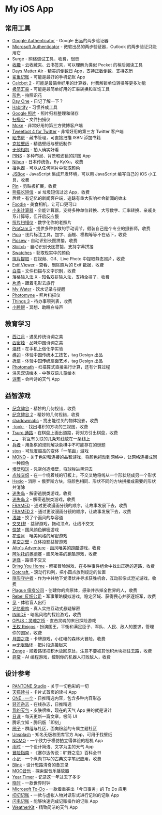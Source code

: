 # My iOS App

## 常用工具

- [Google Authenticator](https://itunes.apple.com/cn/app/id388497605) - Google 出品的两步验证器
- [Microsoft Authenticator](https://itunes.apple.com/cn/app/id983156458) - 微软出品的两步验证器，Outlook 的两步验证只能用它
- Surge - 网络调试工具，收费，很贵
- [收趣](https://itunes.apple.com/cn/app/id1072254626) - 云收藏夹、云书签夹，可以理解为类似 Pocket 的稍后阅读工具
- [Days Matter Air](https://itunes.apple.com/cn/app/id1113365292) - 精美的倒数日 App，支持正数倒数，支持农历
- [鲨鱼记账](https://itunes.apple.com/cn/app/id1079718756) - 可能是最好的手机记账 App
- [Calcbot 2](https://itunes.apple.com/cn/app/id376694347) - 可能是最简单好用的计算器，付费解锁单位转换等更多功能
- [极简汇率](https://itunes.apple.com/cn/app/id851033695) - 可能是最简单好用的汇率转换和查询工具
- [形色](https://itunes.apple.com/cn/app/id1018747351) - 拍照识花
- [Day One](https://itunes.apple.com/cn/app/id1044867788) - 日记了解一下？
- [Habitify](https://itunes.apple.com/cn/app/id1111447047) - 习惯养成工具
- [Google 照片](https://itunes.apple.com/cn/app/id962194608) - 照片归档整理和储存
- [扫描宝](https://itunes.apple.com/cn/app/id883338188) - 文件扫描仪
- [Moke](https://itunes.apple.com/cn/app/id880813963) - 非常好用的第三方微博客户端
- [Tweetbot 4 for Twitter](https://itunes.apple.com/cn/app/id1018355599) - 非常好用的第三方 Twitter 客户端
- [晒书房](https://itunes.apple.com/cn/app/id484443604) - 藏书管理，可直接扫描 ISBN 添加书籍
- [克拉壁纸](https://itunes.apple.com/cn/app/id1233738041) - 精选壁纸与壁纸制作
- [无他相机](https://itunes.apple.com/cn/app/id1061534032) - 拍人确实好看
- [PINS](https://itunes.apple.com/cn/app/id1256992655) - 多种布局、背景和滤镜的拼图 App
- [Nihon](https://itunes.apple.com/cn/app/id1315486029) - 日本传统色，By KyXu，收费
- [拾色器](https://itunes.apple.com/cn/app/id1163494239) - 可以从任何照片中获取颜色
- [JSBox](https://itunes.apple.com/cn/app/id1312014438) - JavaScript 集成开发环境，可以用 JavaScript 编写自己的 iOS 小工具，收费
- [Pin](https://itunes.apple.com/cn/app/id1039643846) - 剪贴板扩展，收费
- [熊猫吃短信](https://itunes.apple.com/cn/app/id1319191852) - ai 垃圾短信过滤 App，收费
- 后续 - 有记忆的新闻客户端，追踪有重大影响社会新闻的始末
- [Foodie](https://itunes.apple.com/cn/app/id1336411132) - 美食相机，让可口更可口
- [小米计算器](https://itunes.apple.com/cn/app/id1195791018) - 全能计算器，支持多种单位转换、大写数字、汇率转换、亲戚关系计算等，但开启反应慢
- [照片扫描仪](https://itunes.apple.com/cn/app/id1165525994) - 数字化你的老照片
- [ProCam 5](https://itunes.apple.com/cn/app/id730712409) - 提供多种参数的手动调节，假装自己是个专业的摄影师，收费
- [Pico](https://itunes.apple.com/cn/app/id1395700699) - 图片标注工具，加字、画框、模糊等等不在话下，收费
- [Picsew](https://itunes.apple.com/cn/app/id1208145167) - 自动识别长图拼接，收费
- [Stiiitch](https://itunes.apple.com/cn/app/id1439758554) - 自动识别长图拼接，支持字幕拼接
- [Swatches](https://itunes.apple.com/cn/app/id964993762) - 获取现实中的颜色
- [照片提取](https://itunes.apple.com/cn/app/id1330473897) - 在视频、Gif、Live Photo 中提取静态照片，收费
- [Exif Viewer](https://itunes.apple.com/cn/app/id944118456) - 查看、删除照片的 Exif 数据，收费
- [白描](https://itunes.apple.com/cn/app/id1249901692) - 文件扫描与文字识别，收费
- [落格输入法 X](https://itunes.apple.com/cn/app/id1373102819) - 知名双拼输入法，支持全拼了，收费
- [片场](https://itunes.apple.com/cn/app/id1145200225) - 跟着电影去旅行
- [My Water](https://itunes.apple.com/cn/app/id1395390713) - 饮水记录与提醒
- [Photomyne](https://itunes.apple.com/cn/app/id1037784828) - 照片扫描仪
- [Things 3](https://itunes.apple.com/cn/app/id904237743) - 待办事项列表，收费
- [小睡眠](https://itunes.apple.com/cn/app/id1194338569) - 冥想、助眠白噪声

## 教育学习

- [西江月](https://itunes.apple.com/cn/app/id1084924739) - 遇见传统诗词之美
- [西窗烛](https://itunes.apple.com/cn/app/id912139104) - 品味中国诗词之美
- [烧杯](https://itunes.apple.com/cn/app/id961227503) - 在手机上做化学实验
- [榫卯](https://itunes.apple.com/cn/app/id837964581) - 体验中国传统木工技艺，tag Design 出品
- [折扇](https://itunes.apple.com/cn/app/id954221264) - 体验中国传统扇面艺术，tag Design 出品
- [Photomath](https://itunes.apple.com/cn/app/id919087726) - 扫描算式直接进行计算，还有计算过程
- [洪恩双语绘本](https://itunes.apple.com/cn/app/id1235986511) - 中英双语儿童绘本
- [诗雨](https://itunes.apple.com/cn/app/id1193114042) - 会吟诗的天气 App

## 益智游戏

- [纪念碑谷](https://itunes.apple.com/cn/app/id728293409) - 精妙的几何视错，收费
- [纪念碑谷 2](https://itunes.apple.com/cn/app/id1238778050) - 精妙的几何视错，收费
- [shadowmatic](https://itunes.apple.com/cn/app/id775888026) - 找出能过关的物体投影，收费
- [-look-](https://itunes.apple.com/cn/app/id1310308475) - 找出堆积的方块的三视图，收费
- [Tsuro 通路](https://itunes.apple.com/cn/app/id957124541) - 在棋盘上画出道路，将对方引出棋盘，收费
- [\_-\_](https://itunes.apple.com/cn/app/id1315674869) - 将互有关联的几条短线放在一条线上
- [兵者](https://itunes.apple.com/cn/app/id1190509527) - 用象棋的规则解决象棋中不可能存在的谜题
- [ston](https://itunes.apple.com/cn/app/id1238293204) - 可玩度超高的变体「一笔画」游戏
- [MONO](https://itunes.apple.com/cn/app/id1347798584) - 关于色彩和连接的益智游戏，将颜色拖动到网格中，让网格连接成同一种颜色
- [墙壁和球](https://itunes.apple.com/cn/app/id1083708143) - 凭空创造墙壁，将球弹进黑洞去
- [点线交织](https://itunes.apple.com/cn/app/id1247895794) - 在一个绕着线的钉板上，不交叉地将线从一个形状绕成另一个形状
- [Hexio](https://itunes.apple.com/cn/app/id1338697670) - 消除 + 俄罗斯方块，将颜色相同、形状不同的方块拼接成需要的形状并消除
- [迷失岛](https://itunes.apple.com/cn/app/id1134805859) - 解密逃脱类游戏，收费
- [迷失岛 2](https://itunes.apple.com/cn/app/id1320750997) - 解密逃脱类游戏，收费
- [FRAMED](https://itunes.apple.com/cn/app/id886565180) - 通过更改漫画分镜的顺序，让故事发展下去，收费
- [FRAMED 2](https://itunes.apple.com/cn/app/id1163105252) - 通过更改漫画分镜的顺序，让故事发展下去，收费
- [浅塘](https://itunes.apple.com/cn/app/id1090426612) - 换了个画风的华容道
- [交叉线!](https://itunes.apple.com/cn/app/id1279186893) - 益智游戏，拖动顶点，让线不交叉
- [惊梦](https://itunes.apple.com/cn/app/id1011086561) - 国风颜色解密游戏
- [花语月](https://itunes.apple.com/cn/app/id1008637459) - 唯美风格的解密游戏
- [星空之壁](https://itunes.apple.com/cn/app/id1343127327) - 立体投影益智游戏
- [Alto's Adventure](https://itunes.apple.com/cn/app/id950812012) - 画风唯美的跑酷游戏，收费
- [阿尔托的奥德赛](https://itunes.apple.com/cn/app/id1182456409) - 画风唯美的跑酷游戏，收费
- [迷径](https://itunes.apple.com/cn/app/id1222373324) - 路径不交叉
- [Bring You Home](https://itunes.apple.com/cn/app/id1320681231) - 解密冒险游戏，在多种事件组合中找出正确的道路，收费
- [Dotcraft.](https://itunes.apple.com/cn/app/id1370994578) - 滚动行和列，把小圆点放到规定的位置
- [隐形守护者](https://itunes.apple.com/cn/app/id1459076631) - 作为中共地下党潜伏并寻求获胜机会，互动影像式澄光游戏，收费
- [Plague 瘟疫公司](https://itunes.apple.com/cn/app/id525818839) - 创建你的病原体，感染并杀掉全世界的人，收费
- [Rebel 反叛公司](https://itunes.apple.com/cn/app/id1439187947) - 军事策略模拟游戏，稳定区域、获得民心并驱逐叛军，收费
- [见](https://itunes.apple.com/cn/app/id1454749693) - 体验盲人出行
- [记忆重构](https://itunes.apple.com/cn/app/id1445971962) - 真人实拍互动式悬疑解密
- [INSIDE](https://itunes.apple.com/cn/app/id1201642309) - 暗黑风格的探险游戏，收费
- [OPUS：灵魂之桥](https://itunes.apple.com/cn/app/id1339119477) - 直击灵魂的末日探险游戏
- [王权 Reigns](https://itunes.apple.com/cn/app/id1114127463) - 扮演国王，平衡和满足臣子、军队、人民、敌人的要求，管理你的国家，收费
- [月圆之夜](https://itunes.apple.com/cn/app/id1278845241) - 卡牌游戏，小红帽的森林大冒险，收费
- [∞无限循环](https://itunes.apple.com/cn/app/id977028266) - 把片段连接起来
- [Zenge](https://itunes.apple.com/cn/app/id1068416637) - 顺着路径把积木放回原处，注意不要被其他积木块挡住去路，收费
- [异常](https://itunes.apple.com/cn/app/id1439153819) - AI 编程游戏，控制你的机器人打败敌人，收费

## 设计参考

- [PANTONE Studio](https://itunes.apple.com/cn/app/id329515634) - 关于一切色彩的一切
- [天猫读书](https://itunes.apple.com/cn/app/id1373632655) - 卡片式首页的读书 App
- [ONE · 一个](https://itunes.apple.com/cn/app/id539190656) - 日推精选内容，包含多种内容形态
- [轻芒杂志](https://itunes.apple.com/cn/app/id1121520457) - 在线杂志，日推精选
- [我的天气](https://itunes.apple.com/cn/app/id1003715695) - 皮肤很棒，现在的天气 App 拼的就是设计
- [日课](https://itunes.apple.com/cn/app/id1193102860) - 每天更新一篇文章，极简 UI
- 腾讯立知 - 腾讯版「即刻」
- [圈子](https://itunes.apple.com/cn/app/id1299590483) - 群组与社区，面向粉丝的专属主题社区
- [Unsplash](https://itunes.apple.com/cn/app/id1290631746) - 知名无版权图库官方 App，可用于找壁纸
- [NOMO](https://itunes.apple.com/cn/app/id1362548649) - 一个致力于模仿拍立得体验的相机 App
- [雨时](https://itunes.apple.com/cn/app/id1059718989) - 一个设计简洁、文字为主的天气 App
- [冒险指南](https://itunes.apple.com/cn/app/id1412479708) - 《塞尔达传说：旷野之息》百科全书
- [小记](https://itunes.apple.com/cn/app/id975031499) - 一个纵向书写的古典文字笔记应用，收费
- [Blink](https://itunes.apple.com/cn/app/id1182856129) - 设计思路清奇的备忘录
- [MOO音乐](https://itunes.apple.com/cn/app/id1434269952) - 探索型音乐播放器
- [Year Timer](https://itunes.apple.com/cn/app/id1359786804) - 记录这一年过去了多少
- [晓时](https://itunes.apple.com/cn/app/id1439971276) - 一款世界时钟
- [Microsoft To-Do](https://itunes.apple.com/cn/app/id1212616790) - 一款着重突出「今日事务」的 To Do 应用
- [叨叨记账](https://itunes.apple.com/cn/app/id1373569133) - 一款与虚拟人物对话形式进行记账的记账 App
- [闪电记账](https://itunes.apple.com/cn/app/id1456232229) - 能够快速完成记账操作的记账 App
- [WeatherKit](https://itunes.apple.com/cn/app/id1076414499) - 精致简洁的天气 App
